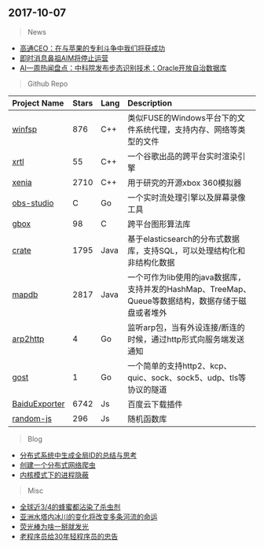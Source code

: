 
## 2017-10-07

> News
* [高通CEO：在与苹果的专利斗争中我们将获成功](http://www.cnbeta.com/articles/tech/658483.htm)
* [即时消息鼻祖AIM将停止运营](https://news.cnblogs.com/n/579672/) 
* [AI一周热闻盘点：中科院发布步态识别技术；Oracle开放自治数据库](https://mp.weixin.qq.com/s/2bjPrfrGT8ucp3T-y3DYzA)

> Github Repo

| Project Name | Stars | Lang | Description |
| :----------- | :---- | :--- | :---------- |
| [winfsp](https://github.com/billziss-gh/winfsp) | 876 | C++ | 类似FUSE的Windows平台下的文件系统代理，支持内存、网络等类型的文件 |
| [xrtl](https://github.com/google/xrtl) | 55 | C++ | 一个谷歌出品的跨平台实时渲染引擎 |
| [xenia](https://github.com/benvanik/xenia) | 2710 | C++ | 用于研究的开源xbox 360模拟器 |
| [obs-studio](https://github.com/jp9000/obs-studio) | C | Go | 一个实时流处理引擎以及屏幕录像工具 |
| [gbox](https://github.com/tboox/gbox) | 98 | C | 跨平台图形算法库 |
| [crate](https://github.com/crate/crate) | 1795 | Java | 基于elasticsearch的分布式数据库，支持SQL，可以处理结构化和非结构化数据 |
| [mapdb](https://github.com/jankotek/mapdb) | 2817 | Java | 一个可作为lib使用的java数据库，支持并发的HashMap、TreeMap、Queue等数据结构，数据存储于磁盘或者堆外 |
| [arp2http](https://github.com/alash3al/arp2http) | 4 | Go | 监听arp包，当有外设连接/断连的时候，通过http形式向服务端发送通知 |
| [gost](https://github.com/ginuerzh/gost) | 1 | Go | 一个简单的支持http2、kcp、quic、sock、sock5、udp、tls等协议的隧道 |
| [BaiduExporter](https://github.com/acgotaku/BaiduExporter) | 6742 | Js | 百度云下载插件 |
| [random-js](https://github.com/ckknight/random-js) | 296 | Js | 随机函数库 |

> Blog
* [分布式系统中生成全局ID的总结与思考](http://www.cnblogs.com/xybaby/p/7616272.html) 
* [创建一个分布式网络爬虫](http://geek.csdn.net/news/detail/238859) 
* [内核模式下的进程隐蔽](http://www.freebuf.com/articles/web/148515.html) 

> Misc
* [全球近3/4的蜂蜜都沾染了杀虫剂](http://www.cnbeta.com/articles/science/658255.htm) 
* [亚洲水塔内冰川的变化将改变多条河流的命运](http://www.cnbeta.com/articles/science/658435.htm)
* [荧光棒为啥一掰就发光](http://hot.cnbeta.com/articles/funny/658357.htm)
* [老程序员给30年轻程序员的忠告](https://mp.weixin.qq.com/s/keULAjSc-AxnuwRHdpi_oQ) 
